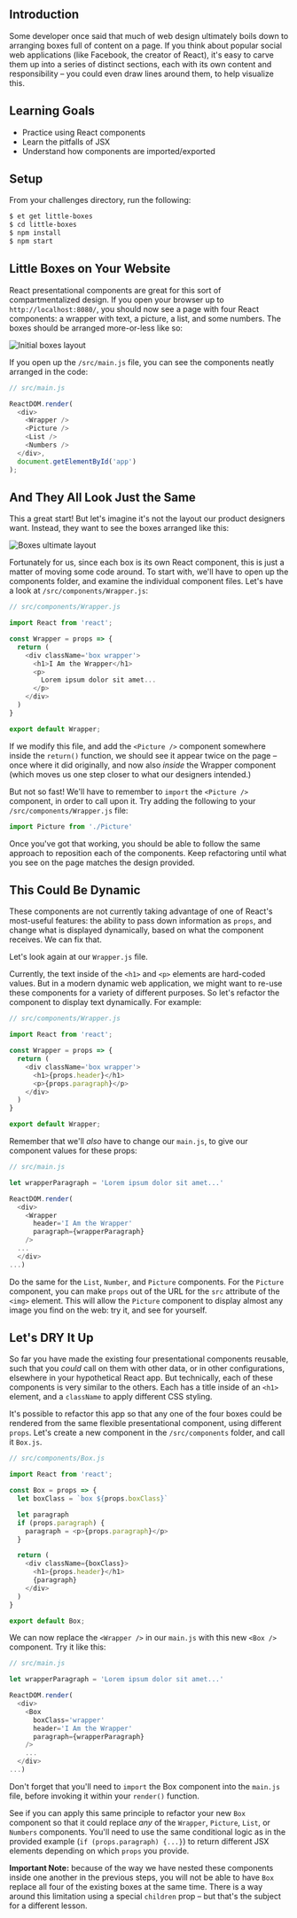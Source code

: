 ## Introduction

Some developer once said that much of web design ultimately boils down to arranging boxes full of content on a page. If you think about popular social web applications (like Facebook, the creator of React), it's easy to carve them up into a series of distinct sections, each with its own content and responsibility &ndash; you could even draw lines around them, to help visualize this.

## Learning Goals

* Practice using React components
* Learn the pitfalls of JSX
* Understand how components are imported/exported

## Setup

From your challenges directory, run the following:

```sh
$ et get little-boxes
$ cd little-boxes
$ npm install
$ npm start
```

## Little Boxes on Your Website

React presentational components are great for this sort of compartmentalized design. If you open your browser up to `http://localhost:8080/`, you should now see a page with four React components: a wrapper with text, a picture, a list, and some numbers. The boxes should be arranged more-or-less like so:

![Initial boxes layout](https://s3.amazonaws.com/horizon-production/images/react-little-boxes-initial.png)

If you open up the `/src/main.js` file, you can see the components neatly arranged in the code:

```JavaScript
// src/main.js

ReactDOM.render(
  <div>
    <Wrapper />
    <Picture />
    <List />
    <Numbers />
  </div>,
  document.getElementById('app')
);
```

## And They All Look Just the Same

This a great start! But let's imagine it's not the layout our product designers want. Instead, they want to see the boxes arranged like this:

![Boxes ultimate layout](https://s3.amazonaws.com/horizon-production/images/react-little-boxes-layout.png)

Fortunately for us, since each box is its own React component, this is just a matter of moving some code around. To start with, we'll have to open up the components folder, and examine the individual component files. Let's have a look at `/src/components/Wrapper.js`:

```JavaScript
// src/components/Wrapper.js

import React from 'react';

const Wrapper = props => {
  return (
    <div className='box wrapper'>
      <h1>I Am the Wrapper</h1>
      <p>
        Lorem ipsum dolor sit amet...
      </p>
    </div>
  )
}

export default Wrapper;
```

If we modify this file, and add the `<Picture />` component somewhere inside the `return()` function, we should see it appear twice on the page &ndash; once where it did originally, and now also *inside* the Wrapper component (which moves us one step closer to what our designers intended.)

But not so fast! We'll have to remember to `import` the `<Picture />` component, in order to call upon it. Try adding the following to your `/src/components/Wrapper.js` file:

```JavaScript
import Picture from './Picture'
```

Once you've got that working, you should be able to follow the same approach to reposition each of the components. Keep refactoring until what you see on the page matches the design provided.

## This Could Be Dynamic

These components are not currently taking advantage of one of React's most-useful features: the ability to pass down information as `props`, and change what is displayed dynamically, based on what the component receives. We can fix that.

Let's look again at our `Wrapper.js` file.

Currently, the text inside of the `<h1>` and `<p>` elements are hard-coded values. But in a modern dynamic web application, we might want to re-use these components for a variety of different purposes. So let's refactor the component to display text dynamically. For example:

```JavaScript
// src/components/Wrapper.js

import React from 'react';

const Wrapper = props => {
  return (
    <div className='box wrapper'>
      <h1>{props.header}</h1>
      <p>{props.paragraph}</p>
    </div>
  )
}

export default Wrapper;
```

Remember that we'll *also* have to change our `main.js`, to give our component values for these props:

```JavaScript
// src/main.js

let wrapperParagraph = 'Lorem ipsum dolor sit amet...'

ReactDOM.render(
  <div>
    <Wrapper
      header='I Am the Wrapper'
      paragraph={wrapperParagraph}
    />
  ...
  </div>
...)
```

Do the same for the `List`, `Number`, and `Picture` components. For the `Picture` component, you can make `props` out of the URL for the `src` attribute of the `<img>` element. This will allow the `Picture` component to display almost any image you find on the web: try it, and see for yourself.

## Let's DRY It Up

So far you have made the existing four presentational components reusable, such that you *could* call on them with other data, or in other configurations, elsewhere in your hypothetical React app. But technically, each of these components is very similar to the others. Each has a title inside of an `<h1>` element, and a `className` to apply different CSS styling.

It's possible to refactor this app so that any one of the four boxes could be rendered from the same flexible presentational component, using different `props`. Let's create a new component in the `/src/components` folder, and call it `Box.js`.

```JavaScript
// src/components/Box.js

import React from 'react';

const Box = props => {
  let boxClass = `box ${props.boxClass}`

  let paragraph
  if (props.paragraph) {
    paragraph = <p>{props.paragraph}</p>
  }

  return (
    <div className={boxClass}>
      <h1>{props.header}</h1>
      {paragraph}
    </div>
  )
}

export default Box;
```

We can now replace the `<Wrapper />` in our `main.js` with this new `<Box />` component. Try it like this:

```JavaScript
// src/main.js

let wrapperParagraph = 'Lorem ipsum dolor sit amet...'

ReactDOM.render(
  <div>
    <Box
      boxClass='wrapper'
      header='I Am the Wrapper'
      paragraph={wrapperParagraph}
    />
    ...
  </div>
...)
```

Don't forget that you'll need to `import` the Box component into the `main.js` file, before invoking it within your `render()` function.

See if you can apply this same principle to refactor your new `Box` component so that it could replace *any* of the `Wrapper`, `Picture`, `List`, or `Numbers` components. You'll need to use the same conditional logic as in the provided example (`if (props.paragraph) {...}`) to return different JSX elements depending on which `props` you provide.

**Important Note:** because of the way we have nested these components inside one another in the previous steps, you will not be able to have `Box` replace all four of the existing boxes at the same time. There is a way around this limitation using a special `children` prop &ndash; but that's the subject for a different lesson.
